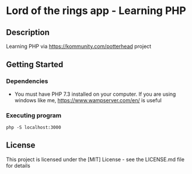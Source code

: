 # Lord of the rings app - Learning PHP
## Description

Learning PHP via https://kommunity.com/potterhead project

## Getting Started

### Dependencies

* You must have PHP 7.3 installed on your computer. If you are using windows like me, https://www.wampserver.com/en/ is useful

### Executing program

```
php -S localhost:3000
```

## License

This project is licensed under the [MIT] License - see the LICENSE.md file for details
